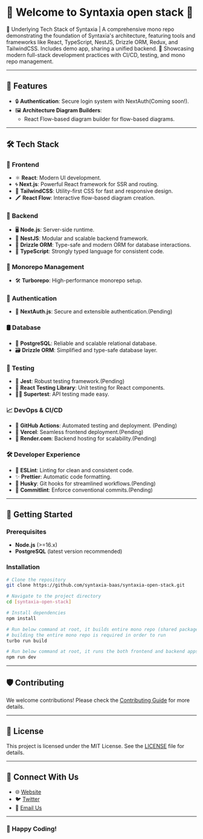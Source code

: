 # 🎉 **Welcome to Syntaxia open stack** 🎉

🔧 Underlying Tech Stack of Syntaxia | A comprehensive mono repo demonstrating the foundation of Syntaxia's architecture, featuring tools and frameworks like React, TypeScript, NestJS, Drizzle ORM, Redux, and TailwindCSS. Includes demo app, sharing a unified backend. 🚀 Showcasing modern full-stack development practices with CI/CD, testing, and mono repo management.

---

## 🌟 **Features**

- 🔒 **Authentication**: Secure login system with NextAuth(Coming soon!).
- 🖼️ **Architecture Diagram Builders**:
   - React Flow-based diagram builder for flow-based diagrams.

---

## 🛠️ **Tech Stack**

### 🎨 **Frontend**

- ⚛️ **React**: Modern UI development.
- 🌀 **Next.js**: Powerful React framework for SSR and routing.
- 🌟 **TailwindCSS**: Utility-first CSS for fast and responsive design.
- 🖍️ **React Flow**: Interactive flow-based diagram creation.

### 🔧 **Backend**

- 🖥️ **Node.js**: Server-side runtime.
- 🍹 **NestJS**: Modular and scalable backend framework.
- 💾 **Drizzle ORM**: Type-safe and modern ORM for database interactions.
- 📜 **TypeScript**: Strongly typed language for consistent code.

### 📂 **Monorepo Management**

- 🛠️ **Turborepo**: High-performance monorepo setup.

### 🔐 **Authentication**

- 🔑 **NextAuth.js**: Secure and extensible authentication.(Pending)

### 🛢️ **Database**

- 🐘 **PostgreSQL**: Reliable and scalable relational database.
- 🗃️ **Drizzle ORM**: Simplified and type-safe database layer.

### 🧪 **Testing**

- 🧪 **Jest**: Robust testing framework.(Pending)
- 🧩 **React Testing Library**: Unit testing for React components.
- 🕵️‍♂️ **Supertest**: API testing made easy.

### 📈 **DevOps & CI/CD**

- 🤖 **GitHub Actions**: Automated testing and deployment. (Pending)
- 🚀 **Vercel**: Seamless frontend deployment.(Pending)
- 📡 **Render.com**: Backend hosting for scalability.(Pending)

### 🛠️ **Developer Experience**

- 💅 **ESLint**: Linting for clean and consistent code.
- ✨ **Prettier**: Automatic code formatting.
- 🐾 **Husky**: Git hooks for streamlined workflows.(Pending)
- 🚦 **Commitlint**: Enforce conventional commits.(Pending)

---

## 🚀 **Getting Started**

### Prerequisites

- **Node.js** (>=16.x)
- **PostgreSQL** (latest version recommended)

### Installation

```bash
# Clone the repository
git clone https://github.com/syntaxia-baas/syntaxia-open-stack.git

# Navigate to the project directory
cd [syntaxia-open-stack]

# Install dependencies
npm install

# Run below command at root, it builds entire mono repo (shared packages, FE & BE)
# building the entire mono repo is required in order to run
turbo run build

# Run below command at root, it runs the both frontend and backend apps together
npm run dev
```

---

## 🛡️ **Contributing**

We welcome contributions! Please check the [Contributing Guide](CONTRIBUTING.md) for more details.

---

## 📜 **License**

This project is licensed under the MIT License. See the [LICENSE](LICENSE) file for details.

---

## 🤝 **Connect With Us**

- 🌐 [Website](https://syntaxia.io)
- 🐦 [Twitter](https://x.com/SyntaxiaBaaS)
- 📧 [Email Us](mailto:murali@syntaxia.io)

---

### **🚀 Happy Coding!**
